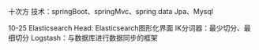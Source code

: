 十次方
技术：springBoot、springMvc、spring data Jpa、Mysql


10-25 
    Elasticsearch
        Head: Elasticsearch图形化界面
        IK分词器：最少切分、最细切分
        Logstash：与数据库进行数据同步的框架